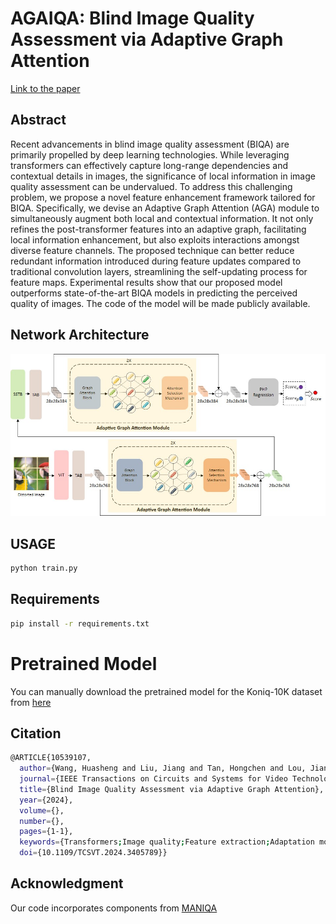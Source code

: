 # AGAIQA: Blind Image Quality Assessment via Adaptive Graph Attention

[Link to the paper](https://ieeexplore.ieee.org/document/10539107)

## Abstract
Recent advancements in blind image quality assessment (BIQA) are primarily propelled by deep learning technologies. While leveraging transformers can effectively capture long-range dependencies and contextual details in images, the significance of local information in image quality assessment can be undervalued. To address this challenging problem, we propose a novel feature enhancement framework tailored for BIQA. Specifically, we devise an Adaptive Graph Attention (AGA) module to simultaneously augment both local and contextual information. It not only refines the post-transformer features into an adaptive graph, facilitating local information enhancement, but also exploits interactions amongst diverse feature channels. The proposed technique can better reduce redundant information introduced during feature updates compared to traditional convolution layers, streamlining the self-updating process for feature maps. Experimental results show that our proposed model outperforms state-of-the-art BIQA models in predicting the perceived quality of images. The code of the model will be made publicly available.

## Network Architecture
![Network Architecture](./network/network.jpg)

## **USAGE**
```sh
python train.py
```

## **Requirements**
```sh
pip install -r requirements.txt
```
# Pretrained Model
You can manually download the pretrained model for the Koniq-10K dataset from [here](https://drive.google.com/file/d/1pHpHJ-AZXCM7AdqwArU_TeCRRwvRibZm/view?usp=drive_link)

## **Citation**
```sh
@ARTICLE{10539107,
  author={Wang, Huasheng and Liu, Jiang and Tan, Hongchen and Lou, Jianxun and Liu, Xiaochang and Zhou, Wei and Liu, Hantao},
  journal={IEEE Transactions on Circuits and Systems for Video Technology}, 
  title={Blind Image Quality Assessment via Adaptive Graph Attention}, 
  year={2024},
  volume={},
  number={},
  pages={1-1},
  keywords={Transformers;Image quality;Feature extraction;Adaptation models;Predictive models;Deep learning;Task analysis;Image quality assessment;no-reference;graph;convolutional neural networks;deep learning},
  doi={10.1109/TCSVT.2024.3405789}}
```

## **Acknowledgment**
Our code incorporates components from [MANIQA](https://ieeexplore.ieee.org/document/10539107)
